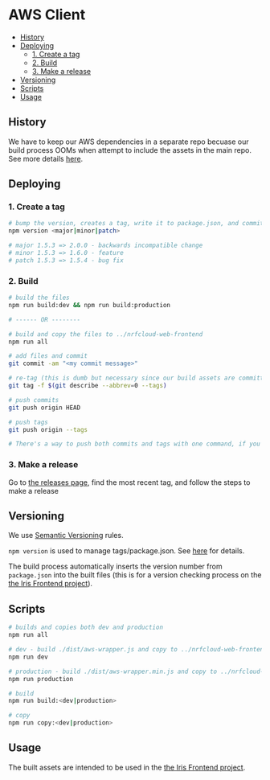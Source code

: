 # AWS Client

<!-- toc -->

- [History](#history)
- [Deploying](#deploying)
  * [1. Create a tag](#1-create-a-tag)
  * [2. Build](#2-build)
  * [3. Make a release](#3-make-a-release)
- [Versioning](#versioning)
- [Scripts](#scripts)
- [Usage](#usage)

<!-- tocstop -->

## History
We have to keep our AWS dependencies in a separate repo becuase our build process OOMs when attempt to include the assets in the main repo. See more details [here](https://projecttools.nordicsemi.no/jira/browse/IRIS-921).

## Deploying
### 1. Create a tag
```sh
# bump the version, creates a tag, write it to package.json, and commit
npm version <major|minor|patch>

# major 1.5.3 => 2.0.0 - backwards incompatible change
# minor 1.5.3 => 1.6.0 - feature
# patch 1.5.3 => 1.5.4 - bug fix
```
  
### 2. Build
```sh
# build the files
npm run build:dev && npm run build:production

# ------ OR --------

# build and copy the files to ../nrfcloud-web-frontend
npm run all

# add files and commit
git commit -am "<my commit message>"

# re-tag (this is dumb but necessary since our build assets are committed)
git tag -f $(git describe --abbrev=0 --tags)

# push commits
git push origin HEAD

# push tags
git push origin --tags

# There's a way to push both commits and tags with one command, if you're into that. https://stackoverflow.com/questions/3745135/push-git-commits-tags-simultaneously
```

### 3. Make a release
Go to [the releases page](https://github.com/nRFCloud/aws-client/releases), find the most recent tag, and follow the steps to make a release

## Versioning
We use [Semantic Versioning](https://semver.org) rules. 

`npm version` is used to manage tags/package.json. See [here](#1-create-a-tag) for details.

The build process automatically inserts the version number from `package.json` into the built files (this is for a version checking process on the [the Iris Frontend project](https://github.com/NordicPlayground/nrfcloud-web-frontend)).

## Scripts
```sh
# builds and copies both dev and production
npm run all

# dev - build ./dist/aws-wrapper.js and copy to ../nrfcloud-web-frontend/dist/aws-wrapper.js
npm run dev

# production - build ./dist/aws-wrapper.min.js and copy to ../nrfcloud-web-frontend/dist/aws-wrapper.min.js
npm run production

# build
npm run build:<dev|production>

# copy
npm run copy:<dev|production>
```

## Usage 
The built assets are intended to be used in the [the Iris Frontend project](https://github.com/NordicPlayground/nrfcloud-web-frontend).
